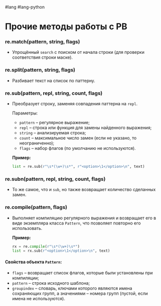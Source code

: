 #lang #lang-python 

# Прочие методы работы с РВ

### re.match(pattern, string, flags)
- Упрощённый `search` с поиском от начала строки (для проверки соответствия строки маске).

### re.split(pattern, string, flags)
- Разбивает текст на список по паттерну.

### re.sub(pattern, repl, string, count, flags)
- Преобразует строку, заменяя совпадения паттерна на `repl`.
  
  Параметры:
  - `pattern` – регулярное выражение;
  - `repl` – строка или функция для замены найденного выражения;
  - `string` – анализируемая строка;
  - `count` – максимальное число замен (если не указано, то неограниченно);
  - `flags` – набор флагов (по умолчанию не используются).

  **Пример:**
  ```python
  list = re.sub(r"\s*(\w+)\s*", r"<option>\1</option>\n", text)
  ```

### re.subn(pattern, repl, string, count, flags)
- То же самое, что и `sub`, но также возвращает количество сделанных замен.

### re.compile(pattern, flags)
- Выполняет компиляцию регулярного выражения и возвращает его в виде экземпляра класса `Pattern`, что позволяет повторно его использовать.

  **Пример:**
  ```python
  rx = re.compile(r"\s*(\w+)\s*")
  list = rx.sub(r"<option>\1</option>\n", text)
  ```

#### Свойства объекта `Pattern`:
- `flags` – возвращает список флагов, которые были установлены при компиляции;
- `pattern` – строка исходного шаблона;
- `groupindex` – словарь, ключами которого являются имена сохраняющих групп, а значениями – номера групп (пустой, если имена не используются).

